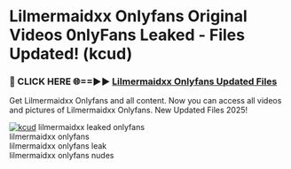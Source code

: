 # Lilmermaidxx Onlyfans Original Videos 0nlyFans Leaked - Files Updated! (kcud)

<h3>🔴 CLICK HERE 🌐==►► <a href="https://tinyurl.com/ms9xzufz" rel="nofollow">Lilmermaidxx Onlyfans Updated Files</a></h3>

Get Lilmermaidxx Onlyfans and all content. Now you can access all videos and pictures of Lilmermaidxx Onlyfans. New Updated Files 2025!

[![kcud](https://i.imgur.com/ppqm5kG.gif)](https://tinyurl.com/ms9xzufz)
lilmermaidxx leaked onlyfans<br>
lilmermaidxx onlyfans<br>
lilmermaidxx onlyfans leak<br>
lilmermaidxx onlyfans nudes